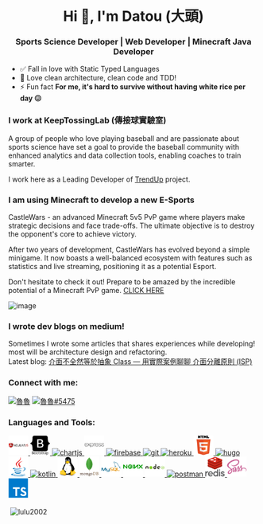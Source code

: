 <h1 align="center">Hi 👋, I'm Datou (大頭)</h1>
<h3 align="center">Sports Science Developer | Web Developer | Minecraft Java Developer</h3>

- ✅ Fall in love with Static Typed Languages
- 🔭 Love clean architecture, clean code and TDD!
- ⚡ Fun fact **For me, it's hard to survive without having white rice per day 😖**

<h3 align="left">I work at KeepTossingLab (傳接球實驗室)</h3>
<p align="left">
A group of people who love playing baseball and are passionate about sports science have set a goal to provide the baseball community with enhanced analytics and data collection tools, enabling coaches to train smarter.

I work here as a Leading Developer of [TrendUp](https://www.keeptossinglab.com/trendup-me) project.

</p>
<h3 align="left">I am using Minecraft to develop a new E-Sports</h3>
<p align="left">
CastleWars - an advanced Minecraft 5v5 PvP game where players make strategic decisions and face trade-offs. The ultimate objective is to destroy the opponent's core to achieve victory.

After two years of development, CastleWars has evolved beyond a simple minigame. It now boasts a well-balanced ecosystem with features such as statistics and live streaming, positioning it as a potential Esport.

Don't hesitate to check it out! Prepare to be amazed by the incredible potential of a Minecraft PvP game. [CLICK HERE](https://www.youtube.com/live/cARFwuseIJw?feature=share&t=3322)
  
<img width="1440" alt="image" src="https://github.com/lulu2002/lulu2002/assets/41278925/4e86b78e-4683-4e9b-9bcd-ccaa9359f183">
</p>

<h3 align="left">I wrote dev blogs on medium!</h3>
<p align="left">
Sometimes I wrote some articles that shares experiences while developing! most will be architecture design and refactoring. </br>
  Latest blog: <a href="https://medium.com/@datou.lin/介面不全然等於抽象-class-用實際案例聊聊-介面分離原則-isp-7e123c62337f">介面不全然等於抽象 Class — 用實際案例聊聊 介面分離原則 (ISP)</a>
</p>

<h3 align="left">Connect with me:</h3>
<p align="left">
<a href="https://www.youtube.com/channel/UC5p4fFy3qIYH2I34ADCr-CA/videos" target="blank"><img align="center" src="https://cdn.jsdelivr.net/npm/simple-icons@3.0.1/icons/youtube.svg" alt="魯魯" height="30" width="40" /></a>
<a href="https://discord.gg/魯魯#5475" target="blank"><img align="center" src="https://cdn.jsdelivr.net/npm/simple-icons@3.0.1/icons/discord.svg" alt="魯魯#5475" height="30" width="40" /></a>
</p>

<h3 align="left">Languages and Tools:</h3>
<p align="left"> <a href="https://angular.io" target="_blank"> <img src="https://raw.githubusercontent.com/devicons/devicon/master/icons/angularjs/angularjs-original-wordmark.svg" alt="angularjs" width="40" height="40"/> </a> <a href="https://getbootstrap.com" target="_blank"> <img src="https://raw.githubusercontent.com/devicons/devicon/master/icons/bootstrap/bootstrap-plain-wordmark.svg" alt="bootstrap" width="40" height="40"/> </a> <a href="https://www.chartjs.org" target="_blank"> <img src="https://www.chartjs.org/media/logo-title.svg" alt="chartjs" width="40" height="40"/> </a> <a href="https://expressjs.com" target="_blank"> <img src="https://raw.githubusercontent.com/devicons/devicon/master/icons/express/express-original-wordmark.svg" alt="express" width="40" height="40"/> </a> <a href="https://firebase.google.com/" target="_blank"> <img src="https://www.vectorlogo.zone/logos/firebase/firebase-icon.svg" alt="firebase" width="40" height="40"/> </a> <a href="https://git-scm.com/" target="_blank"> <img src="https://www.vectorlogo.zone/logos/git-scm/git-scm-icon.svg" alt="git" width="40" height="40"/> </a> <a href="https://heroku.com" target="_blank"> <img src="https://www.vectorlogo.zone/logos/heroku/heroku-icon.svg" alt="heroku" width="40" height="40"/> </a> <a href="https://www.w3.org/html/" target="_blank"> <img src="https://raw.githubusercontent.com/devicons/devicon/master/icons/html5/html5-original-wordmark.svg" alt="html5" width="40" height="40"/> </a> <a href="https://gohugo.io/" target="_blank"> <img src="https://api.iconify.design/logos-hugo.svg" alt="hugo" width="40" height="40"/> </a> <a href="https://www.java.com" target="_blank"> <img src="https://raw.githubusercontent.com/devicons/devicon/master/icons/java/java-original.svg" alt="java" width="40" height="40"/> </a> <a href="https://kotlinlang.org" target="_blank"> <img src="https://www.vectorlogo.zone/logos/kotlinlang/kotlinlang-icon.svg" alt="kotlin" width="40" height="40"/> </a> <a href="https://www.linux.org/" target="_blank"> <img src="https://raw.githubusercontent.com/devicons/devicon/master/icons/linux/linux-original.svg" alt="linux" width="40" height="40"/> </a> <a href="https://www.mongodb.com/" target="_blank"> <img src="https://raw.githubusercontent.com/devicons/devicon/master/icons/mongodb/mongodb-original-wordmark.svg" alt="mongodb" width="40" height="40"/> </a> <a href="https://www.mysql.com/" target="_blank"> <img src="https://raw.githubusercontent.com/devicons/devicon/master/icons/mysql/mysql-original-wordmark.svg" alt="mysql" width="40" height="40"/> </a> <a href="https://www.nginx.com" target="_blank"> <img src="https://raw.githubusercontent.com/devicons/devicon/master/icons/nginx/nginx-original.svg" alt="nginx" width="40" height="40"/> </a> <a href="https://nodejs.org" target="_blank"> <img src="https://raw.githubusercontent.com/devicons/devicon/master/icons/nodejs/nodejs-original-wordmark.svg" alt="nodejs" width="40" height="40"/> </a> <a href="https://postman.com" target="_blank"> <img src="https://www.vectorlogo.zone/logos/getpostman/getpostman-icon.svg" alt="postman" width="40" height="40"/> </a> <a href="https://redis.io" target="_blank"> <img src="https://raw.githubusercontent.com/devicons/devicon/master/icons/redis/redis-original-wordmark.svg" alt="redis" width="40" height="40"/> </a> <a href="https://sass-lang.com" target="_blank"> <img src="https://raw.githubusercontent.com/devicons/devicon/master/icons/sass/sass-original.svg" alt="sass" width="40" height="40"/> </a> <a href="https://www.typescriptlang.org/" target="_blank"> <img src="https://raw.githubusercontent.com/devicons/devicon/master/icons/typescript/typescript-original.svg" alt="typescript" width="40" height="40"/> </a> </p>

<p>&nbsp;<img align="center" src="https://github-readme-stats.vercel.app/api?username=lulu2002&show_icons=true&locale=en" alt="lulu2002" /></p>

